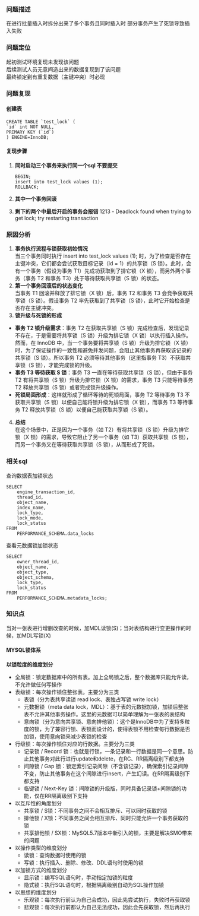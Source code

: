 ### 问题描述

在进行批量插入时拆分出来了多个事务且同时插入时 部分事务产生了死锁导致插入失败

### 问题定位

起初测试环境复现未发现该问题  
后续测试人员无意间造出来的数据复现到了该问题  
最终锁定到有重复数据（主键冲突）时必现

### 问题复现

#### 创建表

```
CREATE TABLE `test_lock` (
`id` int NOT NULL,
PRIMARY KEY (`id`)
) ENGINE=InnoDB;
```

#### 复现步骤

1. **同时启动三个事务来执行同一个sql 不要提交**
   ```
   BEGIN;
   insert into test_lock values (1);
   ROLLBACK;
   ```

2. **其中一个事务回滚**
3. **剩下的两个中最后开启的事务会报错**
   1213 - Deadlock found when trying to get lock; try restarting transaction

### 原因分析

1. **事务执行流程与锁获取初始情况**  
   当三个事务同时执行 insert into test_lock values (1); 时，为了检查是否存在主键冲突，它们都会尝试获取目标记录（id =
   1）的共享锁（S 锁）。此时，会有一个事务（假设为事务 T1）先成功获取到了排它锁（X 锁），而另外两个事务（事务 T2 和事务
   T3）处于等待获取共享锁（S 锁）的状态。
2. **第一个事务回滚后的状态变化**  
   当事务 T1 回滚并释放了排它锁（X 锁）后，事务 T2 和事务 T3 会竞争获取共享锁（S 锁）。假设事务 T2 率先获取到了共享锁（S
   锁），此时它开始检查是否存在主键冲突。
3. **锁升级与死锁的形成**

- **事务 T2 锁升级需求**：事务 T2 在获取共享锁（S 锁）完成检查后，发现记录不存在，于是需要将共享锁（S 锁）升级为排它锁（X
  锁）以执行插入操作。然而，在 InnoDB 中，当一个事务要将共享锁（S 锁）升级为排它锁（X 锁）时，为了保证操作的一致性和避免并发问题，会阻止其他事务再获取该记录的共享锁（S
  锁）。所以事务 T2 必须等待其他事务（这里指事务 T3）不获取共享锁（S 锁），才能完成锁的升级。
- **事务 T3 等待获取 S 锁**：事务 T3 一直在等待获取共享锁（S 锁），但由于事务 T2 有将共享锁（S 锁）升级为排它锁（X 锁）的需求，事务
  T3 只能等待事务 T2 释放共享锁（S 锁）或者完成锁升级操作。
- **死锁局面形成**：这样就形成了循环等待的死锁局面，事务 T2 等待事务 T3 不获取共享锁（S 锁）以便自己能将锁升级为排它锁（X
  锁），而事务 T3 等待事务 T2 释放共享锁（S 锁）以便自己能获取共享锁（S 锁）。

4. **总结**  
   在这个场景中，正是因为一个事务（如 T2）有将共享锁（S 锁）升级为排它锁（X 锁）的需求，导致它阻止了另一个事务（如 T3）获取共享锁（S
   锁），而另一个事务又在等待获取共享锁（S 锁），从而形成了死锁。

### 相关sql

查询数据表加锁状态

```
SELECT
	engine_transaction_id,
	thread_id,
	object_name,
	index_name,
	lock_type,
	lock_mode,
	lock_status 
FROM
	PERFORMANCE_SCHEMA.data_locks
```

查看元数据锁加锁状态

```
SELECT
	owner_thread_id,
	object_name,
	object_type,
	object_schema,
	lock_type,
	lock_status 
FROM
	PERFORMANCE_SCHEMA.metadata_locks;
```

### 知识点

当对一张表进行增删改查的时候，加MDL读锁(S)；当对表结构进行变更操作的时候，加MDL写锁(X)

#### MYSQL锁体系

**以锁粒度的维度划分**

- 全局锁：锁定数据库中的所有表。加上全局锁之后，整个数据库只能允许读，不允许做任何写操作
- 表级锁：每次操作锁住整张表。主要分为三类
    - 表锁（分为表共享读锁 read lock、表独占写锁 write lock）
    - 元数据锁（meta data lock，MDL）：基于表的元数据加锁，加锁后整张表不允许其他事务操作。这里的元数据可以简单理解为一张表的表结构
    - 意向锁（分为意向共享锁、意向排他锁）：这个是InnoDB中为了支持多粒度的锁，为了兼容行锁、表锁而设计的，使得表锁不用检查每行数据是否加锁，使用意向锁来减少表锁的检查
- 行级锁：每次操作锁住对应的行数据。主要分为三类
    - 记录锁 / Record 锁：也就是行锁，一条记录和一行数据是同一个意思。防止其他事务对此行进行update和delete，在RC、RR隔离级别下都支持
  - 间隙锁 / Gap 锁：锁定索引记录间隙（不含该记录），确保索引记录间隙不变，防止其他事务在这个间隙进行insert，产生幻读。在RR隔离级别下都支持
  - 临键锁 / Next-Key 锁：间隙锁的升级版，同时具备记录锁+间隙锁的功能，仅在RR隔离级别下支持
- 以互斥性的角度划分
    - 共享锁 / S锁：不同事务之间不会相互排斥、可以同时获取的锁
    - 排他锁 / X锁：不同事务之间会相互排斥、同时只能允许一个事务获取的锁
    - 共享排他锁 / SX锁：MySQL5.7版本中新引入的锁，主要是解决SMO带来的问题
- 以操作类型的维度划分
    - 读锁：查询数据时使用的锁
    - 写锁：执行插入、删除、修改、DDL语句时使用的锁
- 以加锁方式的维度划分
    - 显示锁：编写SQL语句时，手动指定加锁的粒度
    - 隐式锁：执行SQL语句时，根据隔离级别自动为SQL操作加锁
- 以思想的维度划分
    - 乐观锁：每次执行前认为自己会成功，因此先尝试执行，失败时再获取锁
    - 悲观锁：每次执行前都认为自己无法成功，因此会先获取锁，然后再执行